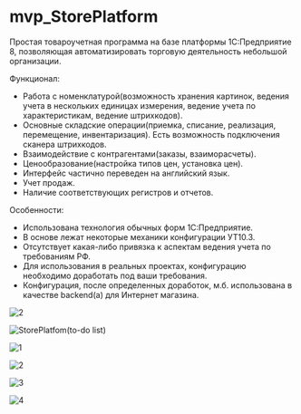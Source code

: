 # mvp_StorePlatform

Простая товароучетная программа на базе платформы 1С:Предприятие 8, позволяющая автоматизировать торговую деятельность небольшой организации. 

Функционал:
- Работа с номенклатурой(возможность хранения картинок, ведения учета в нескольких единицах измерения, ведение учета по характеристикам, ведение штрихкодов).
- Основные складские операции(приемка, списание, реализация, перемещение, инвентаризация). Есть возможность подключения сканера штрихкодов.
- Взаимодействие с контрагентами(заказы, взаиморасчеты).
- Ценообразование(настройка типов цен, установка цен).
- Интерфейс частично переведен на английский язык.
- Учет продаж.
- Наличие соответствующих регистров и отчетов.

Особенности:
- Использована технология обычных форм 1С:Предприятие.
- В основе лежат некоторые механики конфигурации УТ10.3.
- Отсутствует какая-либо привязка к аспектам ведения учета по требованиям РФ.
- Для использования в реальных проектах, конфигурацию необходимо доработать под ваши требования.
- Конфигурация, после определенных доработок, м.б. использована в качестве backend(а) для Интернет магазина.


![2](https://user-images.githubusercontent.com/82776515/185469136-fe674c84-1bf9-44e6-829d-c795e7d9c85f.JPG)

![StorePlatfom(to-do list)](https://github.com/idalgo-2021/mvp_StorePlatform/assets/82776515/12a43d60-4f62-4326-983e-dd5093ed390f)

![1](https://user-images.githubusercontent.com/82776515/185807941-f1ed12cb-3d6b-4c2d-8fc6-adad91e6584e.JPG)

![2](https://user-images.githubusercontent.com/82776515/185807947-0324f239-65ec-4336-b44b-64292c6eab27.JPG)

![3](https://user-images.githubusercontent.com/82776515/185807952-300fb91b-3719-47ea-82e7-b4d4399cc212.JPG)

![4](https://user-images.githubusercontent.com/82776515/185807958-1fcc31b4-f7c0-403b-a84a-5da6e25e72b8.JPG)


